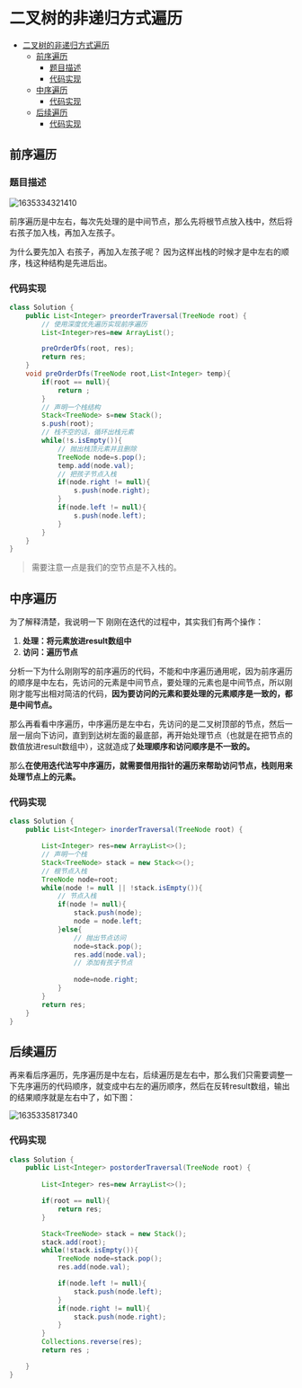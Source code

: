 # 二叉树的非递归方式遍历
<!-- TOC -->

- [二叉树的非递归方式遍历](#二叉树的非递归方式遍历)
  - [前序遍历](#前序遍历)
    - [题目描述](#题目描述)
    - [代码实现](#代码实现)
  - [中序遍历](#中序遍历)
    - [代码实现](#代码实现-1)
  - [后续遍历](#后续遍历)
    - [代码实现](#代码实现-2)

<!-- /TOC -->
## 前序遍历

### 题目描述

![1635334321410](https://tprzfbucket.oss-cn-beijing.aliyuncs.com/hadoop/202110/27/193201-12834.png)

前序遍历是中左右，每次先处理的是中间节点，那么先将根节点放入栈中，然后将右孩子加入栈，再加入左孩子。

为什么要先加入 右孩子，再加入左孩子呢？ 因为这样出栈的时候才是中左右的顺序，栈这种结构是先进后出。

### 代码实现

~~~ java
class Solution {
    public List<Integer> preorderTraversal(TreeNode root) {
        // 使用深度优先遍历实现前序遍历
        List<Integer>res=new ArrayList();

        preOrderDfs(root, res);
        return res;
    }
    void preOrderDfs(TreeNode root,List<Integer> temp){
        if(root == null){
            return ;
        }
        // 声明一个栈结构
        Stack<TreeNode> s=new Stack();
        s.push(root);
        // 栈不空的话，循环出栈元素
        while(!s.isEmpty()){
            // 抛出栈顶元素并且删除
            TreeNode node=s.pop();
            temp.add(node.val);
            // 把孩子节点入栈
            if(node.right != null){
                s.push(node.right);
            }
            if(node.left != null){
                s.push(node.left);
            }
        }
    }
}
~~~

> 需要注意一点是我们的空节点是不入栈的。

## 中序遍历

为了解释清楚，我说明一下 刚刚在迭代的过程中，其实我们有两个操作：

1. **处理：将元素放进result数组中**
2. **访问：遍历节点**

分析一下为什么刚刚写的前序遍历的代码，不能和中序遍历通用呢，因为前序遍历的顺序是中左右，先访问的元素是中间节点，要处理的元素也是中间节点，所以刚刚才能写出相对简洁的代码，**因为要访问的元素和要处理的元素顺序是一致的，都是中间节点。**

那么再看看中序遍历，中序遍历是左中右，先访问的是二叉树顶部的节点，然后一层一层向下访问，直到到达树左面的最底部，再开始处理节点（也就是在把节点的数值放进result数组中），这就造成了**处理顺序和访问顺序是不一致的。**

那么**在使用迭代法写中序遍历，就需要借用指针的遍历来帮助访问节点，栈则用来处理节点上的元素。**

### 代码实现

~~~ java
class Solution {
    public List<Integer> inorderTraversal(TreeNode root) {

        List<Integer> res=new ArrayList<>();
        // 声明一个栈
        Stack<TreeNode> stack = new Stack<>();
        // 根节点入栈
        TreeNode node=root;
        while(node != null || !stack.isEmpty()){
            // 节点入栈
            if(node != null){
                stack.push(node);
                node = node.left;
            }else{
                // 抛出节点访问
                node=stack.pop();
                res.add(node.val);
                // 添加有孩子节点
            
                node=node.right;
            }
        }
        return res;
    }
}

~~~

## 后续遍历

再来看后序遍历，先序遍历是中左右，后续遍历是左右中，那么我们只需要调整一下先序遍历的代码顺序，就变成中右左的遍历顺序，然后在反转result数组，输出的结果顺序就是左右中了，如下图：

![1635335817340](https://tprzfbucket.oss-cn-beijing.aliyuncs.com/hadoop/202110/27/195657-306439.png)

### 代码实现

~~~ java
class Solution {
    public List<Integer> postorderTraversal(TreeNode root) {
      
        List<Integer> res=new ArrayList<>();

        if(root == null){
            return res;
        }

        Stack<TreeNode> stack = new Stack();
        stack.add(root);
        while(!stack.isEmpty()){
            TreeNode node=stack.pop();
            res.add(node.val);

            if(node.left != null){
                stack.push(node.left);
            }
            if(node.right != null){
                stack.push(node.right);
            }
        }
        Collections.reverse(res);
        return res ;

    }
}
~~~

